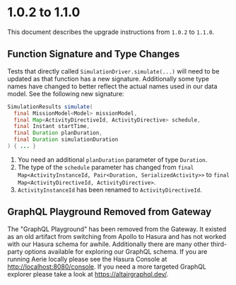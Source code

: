# 1.0.2 to 1.1.0

This document describes the upgrade instructions from `1.0.2` to `1.1.0`.

## Function Signature and Type Changes

Tests that directly called `SimulationDriver.simulate(...)` will need to be updated as that function has a new signature. Additionally some type names have changed to better reflect the actual names used in our data model. See the following new signature:

```java
SimulationResults simulate(
  final MissionModel<Model> missionModel,
  final Map<ActivityDirectiveId, ActivityDirective> schedule,
  final Instant startTime,
  final Duration planDuration,
  final Duration simulationDuration
) { ... }
```

1. You need an additional `planDuration` parameter of type `Duration`.
1. The type of the `schedule` parameter has changed from `final Map<ActivityInstanceId, Pair<Duration, SerializedActivity>>` to `final Map<ActivityDirectiveId, ActivityDirective>`.
1. `ActivityInstanceId` has been renamed to `ActivityDirectiveId`.

## GraphQL Playground Removed from Gateway

The "GraphQL Playground" has been removed from the Gateway. It existed as an old artifact from switching from Apollo to Hasura and has not worked with our Hasura schema for awhile. Additionally there are many other third-party options available for exploring our GraphQL schema. If you are running Aerie locally please see the Hasura Console at [http://localhost:8080/console](http://localhost:8080/console). If you need a more targeted GraphQL explorer please take a look at https://altairgraphql.dev/.
